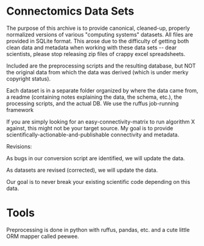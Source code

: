 Connectomics Data Sets
========================

The purpose of this archive is to provide canonical, cleaned-up,
properly normalized versions of various "computing systems"
datasets. All files are provided in SQLite format. This arose due to
the difficulty of getting both clean data and metadata when working
with these data sets -- dear scientists, please stop releasing zip
files of crappy excel spreadsheets. 

Included are the preprocessing scripts and the resulting database, 
but NOT the original data from which the data was derived (which
is under merky copyright status). 

Each dataset is in a separate folder organized by where the data came
from, a readme (containing notes explaining the data, the schema,
etc.), the processing scripts, and the actual DB. We use the ruffus 
job-running framework 

If you are simply looking for an easy-connectivity-matrix to run
algorithm X against, this might not be your target source. My goal is
to provide scientifically-actionable-and-publishable connectivity
and metadata. 

Revisions: 

As bugs in our conversion script are identified, we will update the
data. 

As datasets are revised (corrected), we will update the data. 

Our goal is to never break your existing scientific code depending 
on this data. 

Tools
======
Preprocessing is done in python with ruffus, pandas, etc. and a cute little
ORM mapper called peewee. 

